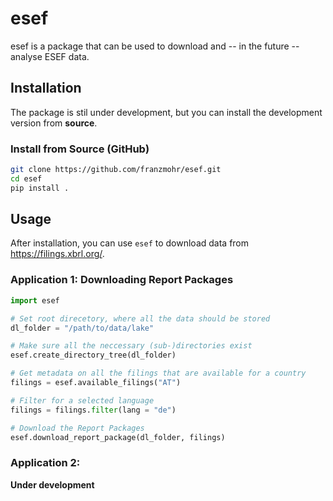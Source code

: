# esef

esef is a package that can be used to download and -- in the future -- analyse ESEF data.

## Installation

The package is stil under development, but you can install the development version from **source**.

### Install from Source (GitHub)

```bash
git clone https://github.com/franzmohr/esef.git
cd esef
pip install .
```

## Usage

After installation, you can use `esef` to download data from https://filings.xbrl.org/.

### Application 1: Downloading Report Packages

```python
import esef

# Set root direcetory, where all the data should be stored
dl_folder = "/path/to/data/lake"

# Make sure all the neccessary (sub-)directories exist
esef.create_directory_tree(dl_folder)

# Get metadata on all the filings that are available for a country
filings = esef.available_filings("AT")

# Filter for a selected language
filings = filings.filter(lang = "de")

# Download the Report Packages
esef.download_report_package(dl_folder, filings)
```

### Application 2:

**Under development**
